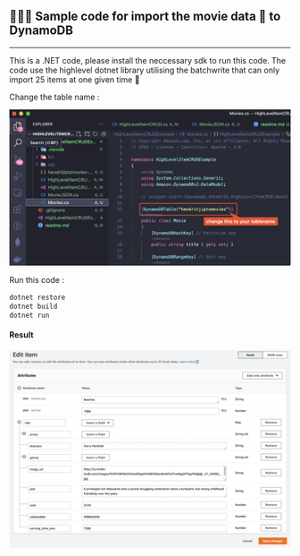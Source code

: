 ## 👨🏻‍💻 Sample code for import the movie data 🍿 to DynamoDB
----------
This is a .NET code, please install the neccessary sdk to run this code. The code use the highlevel dotnet library utilising the batchwrite that can only import 25 items at one given time 🥲

Change the table name :

![SCR-20221122-gd9-2](/assets/SCR-20221122-gd9-2.png)

Run this code : 

```dotnet
dotnet restore
dotnet build
dotnet run
```

#### Result 

![SCR-20221122-g9t-2](/assets/SCR-20221122-g9t-2.png)

